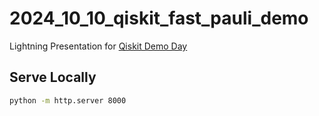 # 2024_10_10_qiskit_fast_pauli_demo
Lightning Presentation for [Qiskit Demo Day](https://github.com/Qiskit/feedback/wiki/Qiskit-DemoDays)


## Serve Locally
```bash
python -m http.server 8000
```